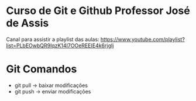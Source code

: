 # Curso de Git e Github Professor José de Assis
Canal para assistir a playlist das aulas: https://www.youtube.com/playlist?list=PLbEOwbQR9lqzK14I7OOeREEIE4k6rjgIj

# Git Comandos
* git pull -> baixar modificações
* git push -> enviar modificações

